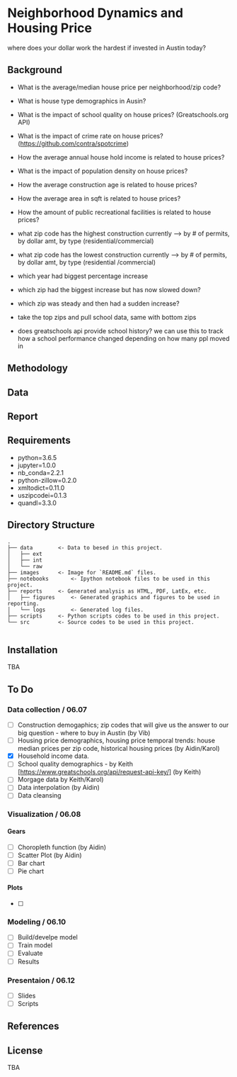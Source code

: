 # Neighborhood Dynamics and Housing Price 
where does your dollar work the hardest if invested in Austin today?

## Background
- What is the average/median house price per neighborhood/zip code?
- What is house type demographics in Ausin?
- What is the impact of school quality on house prices? (Greatschools.org API)
- What is the impact of crime rate on house prices? (https://github.com/contra/spotcrime)
- How the average annual house hold income is related to house prices?
- What is the impact of population density on house prices?
- How the average construction age is related to house prices?
- How the average area in sqft is related to house prices?
- How the amount of public recreational facilities is related to house prices?
-  what zip code has the highest construction currently -->
   by # of permits,
   by dollar amt,
   by type (residential/commercial)

-  what zip code has the lowest construction currently -->
   by # of permits,
   by dollar amt,
   by type (residential /commercial)

-  which year had biggest percentage increase

-  which zip had the biggest increase but has now slowed down?

-  which zip was steady and then had a sudden increase?

-  take the top zips and pull school data,
   same with bottom zips

-  does greatschools api provide school history? 
   we can use this to track how a school performance changed depending on how many ppl moved in


## Methodology

## Data

## Report

## Requirements

- python=3.6.5
- jupyter=1.0.0
- nb_conda=2.2.1
- python-zillow=0.2.0  
- xmltodict=0.11.0
- uszipcodei=0.1.3
- quandl=3.3.0 

## Directory Structure
```
.
├── data		<- Data to besed in this project.
│   ├── ext
│   ├── int
│   └── raw
├── images		<- Image for `README.md` files.
├── notebooks		<- Ipython notebook files to be used in this project.
├── reports		<- Generated analysis as HTML, PDF, LatEx, etc.
│   ├── figures		<- Generated graphics and figures to be used in reporting.
│   └── logs		<- Generated log files.
├── scripts		<- Python scripts codes to be used in this project.
└── src			<- Source codes to be used in this project.
   
```
## Installation
TBA

## To Do

### Data collection / 06.07
- [ ] Construction demogaphics; zip codes that will give us the answer to our big question - where to buy in Austin (by Vib)
- [ ] Housing price demographics, housing price temporal trends: house median prices per zip code, historical housing prices (by Aidin/Karol)
- [x] Household income data.
- [ ] School quality demographics - by Keith [https://www.greatschools.org/api/request-api-key/] (by Keith)
- [ ] Morgage data by Keith/Karol)
- [ ] Data interpolation (by Aidin)
- [ ] Data cleansing

### Visualization / 06.08
#### Gears
- [ ] Choropleth function (by Aidin)
- [ ] Scatter Plot (by Aidin)
- [ ] Bar chart 
- [ ] Pie chart
#### Plots
- [ ]

### Modeling / 06.10
- [ ] Build/develpe model
- [ ] Train model
- [ ] Evaluate
- [ ] Results

### Presentaion / 06.12
- [ ] Slides
- [ ] Scripts

## References

## License
TBA


















